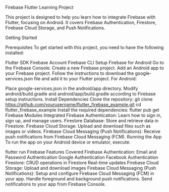 Firebase Flutter Learning Project 

This project is designed to help you learn how to integrate Firebase with Flutter, focusing on Android. It covers Firebase Authentication, Firestore, Firebase Cloud Storage, and Push Notifications.

Getting Started

Prerequisites
To get started with this project, you need to have the following installed:

Flutter SDK
Firebase Account
Firebase CLI
Setup Firebase for Android
Go to the Firebase Console.
Create a new Firebase project.
Add an Android app to your Firebase project.
Follow the instructions to download the google-services.json file and add it to your Flutter project.
For Android:

Place google-services.json in the android/app directory.
Modify android/build.gradle and android/app/build.gradle according to Firebase setup instructions.
Install Dependencies
Clone the repository:
git clone https://github.com/yourusername/flutter_firebase_example.git
cd flutter_firebase_example
Install the required dependencies:
flutter pub get
Firebase Modules Integrated
Firebase Authentication: Learn how to sign in, sign up, and manage users.
Firestore Database: Store and retrieve data in Firestore.
Firebase Cloud Storage: Upload and download files such as images or videos.
Firebase Cloud Messaging (Push Notifications): Receive push notifications from Firebase Cloud Messaging (FCM).
Running the App
To run the app on your Android device or emulator, execute:

flutter run
Firebase Features Covered
Firebase Authentication:
Email and Password Authentication
Google Authentication
Facebook Authentication
Firestore:
CRUD operations in Firestore
Real-time updates
Firebase Cloud Storage:
Upload and download images
Firebase Cloud Messaging (Push Notifications):
Setup and configure Firebase Cloud Messaging (FCM) in your app.
Handle foreground and background push notifications.
Send notifications to your app from Firebase Console.
